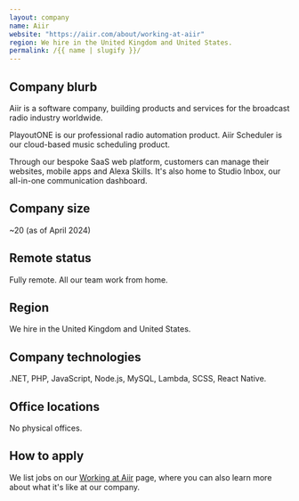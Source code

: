 ```yaml
---
layout: company
name: Aiir
website: "https://aiir.com/about/working-at-aiir"
region: We hire in the United Kingdom and United States.
permalink: /{{ name | slugify }}/
---
```


## Company blurb
Aiir is a software company, building products and services for the broadcast radio industry worldwide.

PlayoutONE is our professional radio automation product. Aiir Scheduler is our cloud-based music scheduling product.

Through our bespoke SaaS web platform, customers can manage their websites, mobile apps and Alexa Skills. It's also home to Studio Inbox, our all-in-one communication dashboard.

## Company size
~20 (as of April 2024)

## Remote status
Fully remote. All our team work from home.

## Region
We hire in the United Kingdom and United States.

## Company technologies
.NET, PHP, JavaScript, Node.js, MySQL, Lambda, SCSS, React Native.

## Office locations
No physical offices.

## How to apply
We list jobs on our [Working at Aiir](https://aiir.com/about/working-at-aiir/) page, where you can also learn more about what it's like at our company.
